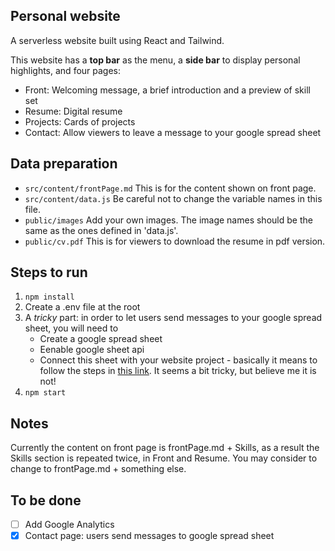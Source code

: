 ## Personal website

A serverless website built using React and Tailwind.

This website has a **top bar** as the menu, a **side bar** to display personal highlights, and four pages:

- Front: Welcoming message, a brief introduction and a preview of skill set
- Resume: Digital resume
- Projects: Cards of projects
- Contact: Allow viewers to leave a message to your google spread sheet

## Data preparation

- `src/content/frontPage.md` This is for the content shown on front page.
- `src/content/data.js` Be careful not to change the variable names in this file.
- `public/images` Add your own images. The image names should be the same as the ones defined in 'data.js'.
- `public/cv.pdf` This is for viewers to download the resume in pdf version.

## Steps to run

1. `npm install`
2. Create a .env file at the root
3. A _tricky_ part: in order to let users send messages to your google spread sheet, you will need to
   - Create a google spread sheet
   - Eenable google sheet api
   - Connect this sheet with your website project - basically it means to follow the steps in [this link](https://dev.to/calvinpak/how-to-read-write-google-sheets-with-react-193l). It seems a bit tricky, but believe me it is not!
4. `npm start`

## Notes

Currently the content on front page is frontPage.md + Skills, as a result the Skills section is repeated twice, in Front and Resume. You may consider to change to frontPage.md + something else.

## To be done

- [ ] Add Google Analytics
- [x] Contact page: users send messages to google spread sheet
